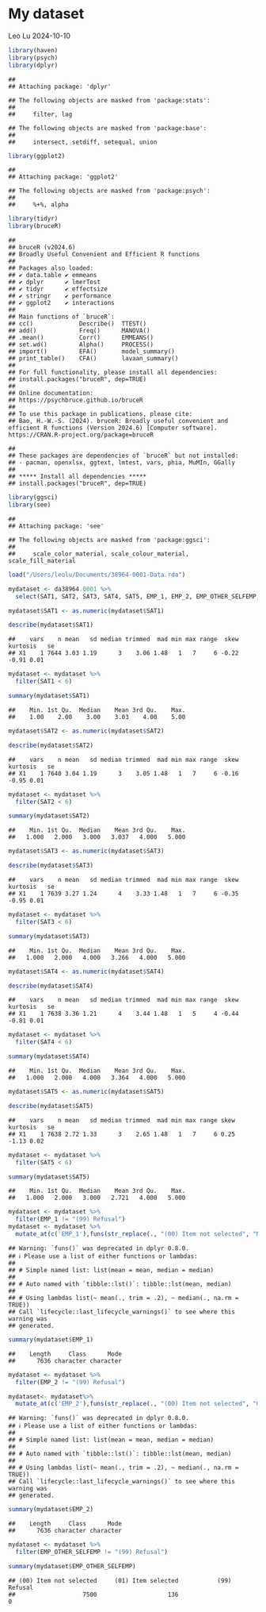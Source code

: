 My dataset
================
Leo Lu
2024-10-10

``` r
library(haven)
library(psych)
library(dplyr)
```

    ## 
    ## Attaching package: 'dplyr'

    ## The following objects are masked from 'package:stats':
    ## 
    ##     filter, lag

    ## The following objects are masked from 'package:base':
    ## 
    ##     intersect, setdiff, setequal, union

``` r
library(ggplot2)
```

    ## 
    ## Attaching package: 'ggplot2'

    ## The following objects are masked from 'package:psych':
    ## 
    ##     %+%, alpha

``` r
library(tidyr)
library(bruceR)
```

    ## 
    ## bruceR (v2024.6)
    ## Broadly Useful Convenient and Efficient R functions
    ## 
    ## Packages also loaded:
    ## ✔ data.table ✔ emmeans
    ## ✔ dplyr      ✔ lmerTest
    ## ✔ tidyr      ✔ effectsize
    ## ✔ stringr    ✔ performance
    ## ✔ ggplot2    ✔ interactions
    ## 
    ## Main functions of `bruceR`:
    ## cc()             Describe()  TTEST()
    ## add()            Freq()      MANOVA()
    ## .mean()          Corr()      EMMEANS()
    ## set.wd()         Alpha()     PROCESS()
    ## import()         EFA()       model_summary()
    ## print_table()    CFA()       lavaan_summary()
    ## 
    ## For full functionality, please install all dependencies:
    ## install.packages("bruceR", dep=TRUE)
    ## 
    ## Online documentation:
    ## https://psychbruce.github.io/bruceR
    ## 
    ## To use this package in publications, please cite:
    ## Bao, H.-W.-S. (2024). bruceR: Broadly useful convenient and efficient R functions (Version 2024.6) [Computer software]. https://CRAN.R-project.org/package=bruceR

    ## 
    ## These packages are dependencies of `bruceR` but not installed:
    ## - pacman, openxlsx, ggtext, lmtest, vars, phia, MuMIn, GGally
    ## 
    ## ***** Install all dependencies *****
    ## install.packages("bruceR", dep=TRUE)

``` r
library(ggsci)
library(see)
```

    ## 
    ## Attaching package: 'see'

    ## The following objects are masked from 'package:ggsci':
    ## 
    ##     scale_color_material, scale_colour_material, scale_fill_material

``` r
load("/Users/leolu/Documents/38964-0001-Data.rda")
```

``` r
mydataset <- da38964.0001 %>%
  select(SAT1, SAT2, SAT3, SAT4, SAT5, EMP_1, EMP_2, EMP_OTHER_SELFEMP, SOCIAL_2, AGE, WORK_HRS, SLEEPHRS)

mydataset$SAT1 <- as.numeric(mydataset$SAT1)

describe(mydataset$SAT1)
```

    ##    vars    n mean   sd median trimmed  mad min max range  skew kurtosis   se
    ## X1    1 7644 3.03 1.19      3    3.06 1.48   1   7     6 -0.22    -0.91 0.01

``` r
mydataset <- mydataset %>%
  filter(SAT1 < 6)

summary(mydataset$SAT1)
```

    ##    Min. 1st Qu.  Median    Mean 3rd Qu.    Max. 
    ##    1.00    2.00    3.00    3.03    4.00    5.00

``` r
mydataset$SAT2 <- as.numeric(mydataset$SAT2)

describe(mydataset$SAT2)
```

    ##    vars    n mean   sd median trimmed  mad min max range  skew kurtosis   se
    ## X1    1 7640 3.04 1.19      3    3.05 1.48   1   7     6 -0.16    -0.95 0.01

``` r
mydataset <- mydataset %>%
  filter(SAT2 < 6)

summary(mydataset$SAT2)
```

    ##    Min. 1st Qu.  Median    Mean 3rd Qu.    Max. 
    ##   1.000   2.000   3.000   3.037   4.000   5.000

``` r
mydataset$SAT3 <- as.numeric(mydataset$SAT3)

describe(mydataset$SAT3)
```

    ##    vars    n mean   sd median trimmed  mad min max range  skew kurtosis   se
    ## X1    1 7639 3.27 1.24      4    3.33 1.48   1   7     6 -0.35    -0.95 0.01

``` r
mydataset <- mydataset %>%
  filter(SAT3 < 6)

summary(mydataset$SAT3)
```

    ##    Min. 1st Qu.  Median    Mean 3rd Qu.    Max. 
    ##   1.000   2.000   4.000   3.266   4.000   5.000

``` r
mydataset$SAT4 <- as.numeric(mydataset$SAT4)

describe(mydataset$SAT4)
```

    ##    vars    n mean   sd median trimmed  mad min max range  skew kurtosis   se
    ## X1    1 7638 3.36 1.21      4    3.44 1.48   1   5     4 -0.44    -0.81 0.01

``` r
mydataset <- mydataset %>%
  filter(SAT4 < 6)

summary(mydataset$SAT4)
```

    ##    Min. 1st Qu.  Median    Mean 3rd Qu.    Max. 
    ##   1.000   2.000   4.000   3.364   4.000   5.000

``` r
mydataset$SAT5 <- as.numeric(mydataset$SAT5)

describe(mydataset$SAT5)
```

    ##    vars    n mean   sd median trimmed  mad min max range skew kurtosis   se
    ## X1    1 7638 2.72 1.33      3    2.65 1.48   1   7     6 0.25    -1.13 0.02

``` r
mydataset <- mydataset %>%
  filter(SAT5 < 6)

summary(mydataset$SAT5)
```

    ##    Min. 1st Qu.  Median    Mean 3rd Qu.    Max. 
    ##   1.000   2.000   3.000   2.721   4.000   5.000

``` r
mydataset <- mydataset %>%
  filter(EMP_1 != "(99) Refusal")
mydataset <- mydataset %>%
  mutate_at(c('EMP_1'),funs(str_replace(., "(00) Item not selected", "Not in One Job")))
```

    ## Warning: `funs()` was deprecated in dplyr 0.8.0.
    ## ℹ Please use a list of either functions or lambdas:
    ## 
    ## # Simple named list: list(mean = mean, median = median)
    ## 
    ## # Auto named with `tibble::lst()`: tibble::lst(mean, median)
    ## 
    ## # Using lambdas list(~ mean(., trim = .2), ~ median(., na.rm = TRUE))
    ## Call `lifecycle::last_lifecycle_warnings()` to see where this warning was
    ## generated.

``` r
summary(mydataset$EMP_1)
```

    ##    Length     Class      Mode 
    ##      7636 character character

``` r
mydataset <- mydataset %>%
  filter(EMP_2 != "(99) Refusal")

mydataset<- mydataset%>%
  mutate_at(c('EMP_2'),funs(str_replace(., "(00) Item not selected", "One Job")))
```

    ## Warning: `funs()` was deprecated in dplyr 0.8.0.
    ## ℹ Please use a list of either functions or lambdas:
    ## 
    ## # Simple named list: list(mean = mean, median = median)
    ## 
    ## # Auto named with `tibble::lst()`: tibble::lst(mean, median)
    ## 
    ## # Using lambdas list(~ mean(., trim = .2), ~ median(., na.rm = TRUE))
    ## Call `lifecycle::last_lifecycle_warnings()` to see where this warning was
    ## generated.

``` r
summary(mydataset$EMP_2)
```

    ##    Length     Class      Mode 
    ##      7636 character character

``` r
mydataset <- mydataset %>%
  filter(EMP_OTHER_SELFEMP != "(99) Refusal")

summary(mydataset$EMP_OTHER_SELFEMP)
```

    ## (00) Item not selected     (01) Item selected           (99) Refusal 
    ##                   7500                    136                      0
